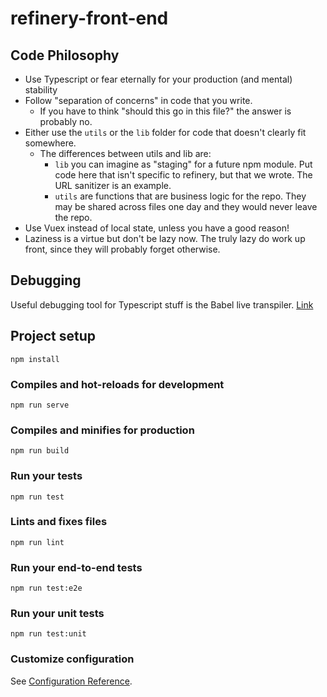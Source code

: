 # refinery-front-end
 
## Code Philosophy

- Use Typescript or fear eternally for your production (and mental) stability
- Follow "separation of concerns" in code that you write.
  - If you have to think "should this go in this file?" the answer is probably no.
- Either use the `utils` or the `lib` folder for code that doesn't clearly fit somewhere.
  - The differences between utils and lib are:
    - `lib` you can imagine as "staging" for a future npm module. Put code here that isn't specific to refinery, but that we wrote. The URL sanitizer is an example.
    - `utils` are functions that are business logic for the repo. They may be shared across files one day and they would never leave the repo.
- Use Vuex instead of local state, unless you have a good reason!
- Laziness is a virtue but don't be lazy now. The truly lazy do work up front, since they will probably forget otherwise.


## Debugging

Useful debugging tool for Typescript stuff is the Babel live transpiler.
[Link](https://babeljs.io/en/repl#?babili=false&browsers=&build=&builtIns=false&spec=false&loose=false&code_lz=JYWwDg9gTgLgBAbzgYSgUwIYzQUQDZohoB2MANHAGoByEAJmnAL5wBmUEIcA5AG4CuabgG4AUKEixEKTpGIlycAAocwFSoOZsOXPoIC0YVWlgBPfQwDG0LNBHjw0eAjwZiAc34Z3aACoQAQUs0ABk3dwBZDDAWdk4eAAEAehhTMDQAZySjCAArNEsYfTQ6YBhofVT0jPsJJzgg3FLyqG147mTrR3lSLOROEAhiJMacZugAOgEhMTqpBDGy6BUIMAzYnUSUtMykrrkFSp2asVEE_u6FUUtXDIy4ACU0VmB5KFN-hkWWuDQAD2wxDo9w0jAQojgcASKzAAAokOgAI78YDoOgALjgMCgmiYAEo4EZgLwsIwSksoDCMgBCTHfZaqe4AHzgxH4eDwp0hYH4ACM8MBLHB0ECTPSoLCCeDIZDrMQMvAcms4ABeLEAC2AGQm5JaVK5MqSSTgAElWHAAO6MOhDbjwdUYXiMEkCuhwBWkijYDkaxj8DImCYQmXAc2w6lKjJS4My4VoGD8KDEOCwmOxuAAHnVAGYAHz9dlu4gQeClDJgVymODWBi_cZQCYZpI53NpyF4sSxpiiNNGuC-dWMABE6AVQ7gWt-TveME1Hl-f2CYHgwDdbjdrg8E1NMG49yHs8Yo5g44g5sPcAgvPyhSDsblCsQq4om_cFAmH-PLDVkYNkL7A6TpOGT8OkrTuBwdxwLy_DwO4QzEBgcAEI6jBlGw0CshAFrbjgTqkF4HJVrCoaWowGB0GucAAExAgSVqWsAPryCUWIQHANpwG4cA4GyXB4BAEAANagb2xohMAQnDpOs5AcmF4kPwIDjq8l5QAwrSsJhF4gNEYCvO4bGWtAQnbr4xyWFAwDLoxPqmGgPoZOxxbwBg7AYKucDoniaYPvAurQGEHheD4qrIeEqoqmqdr_LucAAPw8NgALcF54XBd4fiBMEQWRNEADar4ALp_tWQyPhgwRUmF0rptwAVQPoq7cJiAAGDX6DixD6K4IC8nQGBNcQPJFAAJAgq5MK1ZBtr6RCYtwgzFkJHncDN6bpe4mINblIVoOt6YfhMx5pkwpXoAmSYprNfYJDAGRNe4xboLNGajPWs2Qh1q4qgglVoFS-X1fWTV0NwRXdhtkKvr9_1UhMr6Q1Dh5ELDVWMhMKNoEjG1yoCMBowDGN4woOPpkMhPw0MZP_q2sYdsG3bBjy_KCnGooSuqmKoJg2D4IQCh4piND0GCaYXYmyaphtGalLw1a3BkKojs8rwmOYNZoMUIN4x5byMXQs76PoACMAAMZtgcEpBDnTUMILJ2oihp4qSjTmZJHLdvtp2zCiEz_ySKWzwYOy8BPC8bwfKL4piEAA&debug=false&forceAllTransforms=false&shippedProposals=false&circleciRepo=&evaluate=false&fileSize=false&timeTravel=false&sourceType=module&lineWrap=true&presets=es2017%2Cstage-2%2Cstage-3%2Ctypescript&prettier=true&targets=Node-8.9&version=7.4.5&externalPlugins=%40babel%2Fplugin-transform-typescript%407.4.5%2Cbabel-plugin-transform-vue-jsx%403.7.0)

## Project setup
```
npm install
```

### Compiles and hot-reloads for development
```
npm run serve
```

### Compiles and minifies for production
```
npm run build
```

### Run your tests
```
npm run test
```

### Lints and fixes files
```
npm run lint
```

### Run your end-to-end tests
```
npm run test:e2e
```

### Run your unit tests
```
npm run test:unit
```

### Customize configuration
See [Configuration Reference](https://cli.vuejs.org/config/).
